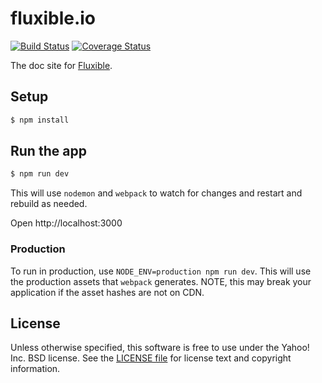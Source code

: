 # fluxible.io

[![Build Status](https://travis-ci.org/yahoo/fluxible.io.svg?branch=master)](https://travis-ci.org/yahoo/fluxible.io)
[![Coverage Status](https://img.shields.io/coveralls/yahoo/fluxible.io.svg)](https://coveralls.io/r/yahoo/fluxible.io?branch=master)

The doc site for [Fluxible](https://github.com/yahoo/fluxible).


## Setup

```bash
$ npm install
```

## Run the app

```bash
$ npm run dev
```

This will use `nodemon` and `webpack` to watch for changes and restart and
rebuild as needed.

Open http://localhost:3000

### Production

To run in production, use `NODE_ENV=production npm run dev`. This will use the production
assets that `webpack` generates. NOTE, this may break your application if the asset hashes
are not on CDN.


## License

Unless otherwise specified, this software is free to use under the Yahoo! Inc.
BSD license. See the [LICENSE file][] for license text and copyright
information.

[LICENSE file]: https://github.com/yahoo/fluxible.io/blob/master/LICENSE.md
